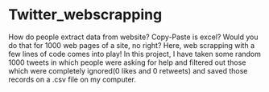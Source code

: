 # Twitter_webscrapping
How do people extract data from website? Copy-Paste is excel? Would you do that for 1000 web pages of a site, no right? Here, web scrapping with a few lines of code comes into play!
In this project, I have taken some random 1000 tweets in which people were asking for help and filtered out those which were completely ignored(0 likes and 0 retweets) and saved those records on a .csv file on my computer.
